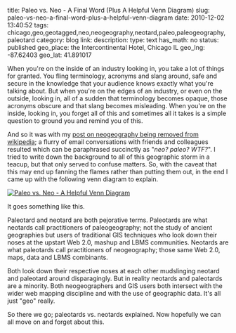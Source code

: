 title: Paleo vs. Neo - A Final Word (Plus A Helpful Venn Diagram)
slug: paleo-vs-neo-a-final-word-plus-a-helpful-venn-diagram
date: 2010-12-02 13:40:52
tags: chicago,geo,geotagged,neo,neogeography,neotard,paleo,paleogeography,paleotard
category: blog
link: 
description: 
type: text
has_math: no
status: published
geo_place: the Intercontinental Hotel, Chicago IL
geo_lng: -87.62403
geo_lat: 41.891017

When you're on the inside of an industry looking in, you take a lot of things for granted. You fling terminology, acronyms and slang around, safe and secure in the knowledge that your audience knows exactly what you're talking about. But when you're on the edges of an industry, or even on the outside, looking in, all of a sudden that terminology becomes opaque, those acronyms obscure and that slang becomes misleading. When you're on the inside, looking in, you forget all of this and sometimes all it takes is a simple question to ground you and remind you of this.

And so it was with my [post on neogeography being removed from wikipedia](/2010/10/25/neogeography-is-dead-according-to-wikipedia-at-least/ "/2010/10/25/neogeography-is-dead-according-to-wikipedia-at-least/"); a flurry of email conversations with friends and colleagues resulted which can be paraphrased succinctly as "*neo? paleo? WTF?*". I tried to write down the background to all of this geographic storm in a teacup, but that only served to confuse matters. So, with the caveat that this may end up fanning the flames rather than putting them out, in the end I came up with the following venn diagram to explain.

<!-- TEASER_END -->

[![Paleo vs. Neo - A Helpful Venn Diagram](http://farm6.static.flickr.com/5047/5226437872_34baff9164_d.jpg)](http://www.flickr.com/photos/vicchi/5226437872/ "Paleo vs. Neo - A Helpful Venn Diagram")

It goes something like this.

Paleotard and neotard are both pejorative terms. Paleotards are what neotards call practitioners of paleogeography; not the study of ancient geographies but users of traditional GIS techniques who look down their noses at the upstart Web 2.0, mashup and LBMS communities. Neotards are what paleotards call practitioners of neogeography; those same Web 2.0, maps, data and LBMS combinants.

Both look down their respective noses at each other mudslinging neotard and paleotard around disparagingly. But in reality neotards and paleotards are a minority. Both neogeographers and GIS users both intersect with the wider web mapping discipline and with the use of geographic data. It's all just "geo" really.

So there we go; paleotards vs. neotards explained. Now hopefully we can all move on and forget about this.







